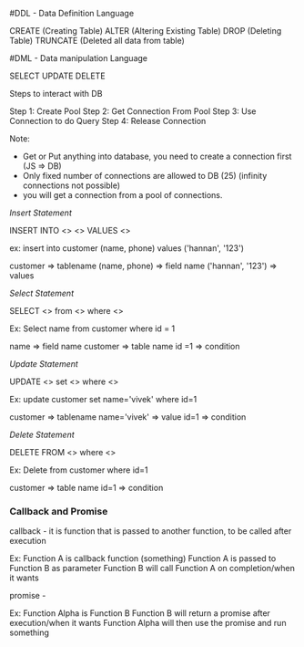 #DDL - Data Definition Language

CREATE (Creating Table)
ALTER (Altering Existing Table)
DROP (Deleting Table)
TRUNCATE (Deleted all data from table)

#DML - Data manipulation Language

SELECT
UPDATE
DELETE

Steps to interact with DB

Step 1: Create Pool
Step 2: Get Connection From Pool
Step 3: Use Connection to do Query
Step 4: Release Connection

Note:

- Get or Put anything into database, you need to create a connection first (JS => DB)
- Only fixed number of connections are allowed to DB (25) (infinity connections not possible)
- you will get a connection from a pool of connections.

_Insert Statement_

INSERT INTO <<tablename>> <<fieldnames-optional>> VALUES <<values>>

ex: insert into customer (name, phone) values ('hannan', '123')

customer => tablename
(name, phone) => field name
('hannan', '123') => values

_Select Statement_

SELECT <<fieldname>> from <<tablename>> where <<condition>>

Ex: Select name from customer where id = 1

name => field name
customer => table name
id =1 => condition

_Update Statement_

UPDATE <<tablename>> set <<value>> where <<condition>>

Ex: update customer set name='vivek' where id=1

customer => tablename
name='vivek' => value
id=1 => condition

_Delete Statement_

DELETE FROM <<tablename>> where <<condition>>

Ex: Delete from customer where id=1

customer => table name
id=1 => condition




### Callback and Promise

callback - it is function that is passed to another function, to be called after execution

Ex: 
Function A is callback function (something)
Function A is passed to Function B as parameter
Function B will call Function A on completion/when it wants

promise - 

Ex:
Function Alpha is Function B
Function B will return a promise after execution/when it wants
Function Alpha will then use the promise and run something
